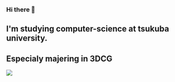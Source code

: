 ### Hi there 👋
## I'm studying computer-science at tsukuba university.
## Especialy majering in 3DCG
![](http://github-profile-summary-cards.vercel.app/api/cards/profile-details?username=tsukubamarshmallow&theme=default)


<!--
**tsukubamarshmallow/tsukubamarshmallow** is a ✨ _special_ ✨ repository because its `README.md` (this file) appears on your GitHub profile.

Here are some ideas to get you started:

- 🔭 I’m currently working on ...
- 🌱 I’m currently learning ...
- 👯 I’m looking to collaborate on ...
- 🤔 I’m looking for help with ...
- 💬 Ask me about ...
- 📫 How to reach me: ...
- 😄 Pronouns: ...
- ⚡ Fun fact: ...
-->
